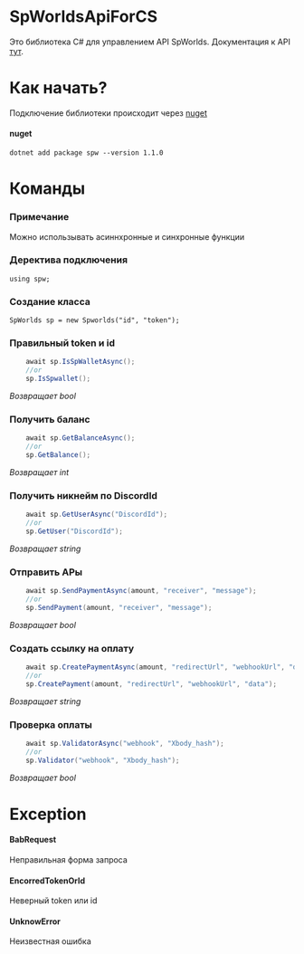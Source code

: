 # SpWorldsApiForCS
Это библиотека C# для управлением API SpWorlds. Документация к API [тут](https://github.com/sp-worlds/api-docs).
# Как начать?
Подключение библиотеки происходит через [nuget](https://www.nuget.org/packages/spw)
#### nuget
    dotnet add package spw --version 1.1.0
# Команды 
### Примечание
Можно использывать асиннхронные и синхронные функции
### Деректива подключения
    using spw;
### Создание класса
    SpWorlds sp = new Spworlds("id", "token");
### Правильный token и id
```cs
    await sp.IsSpWalletAsync();
    //or
    sp.IsSpwallet();
```
*Возвращает bool*
### Получить баланс
```cs
    await sp.GetBalanceAsync();
    //or
    sp.GetBalance();
```
*Возвращает int*
### Получить никнейм по DiscordId
```cs
    await sp.GetUserAsync("DiscordId");
    //or
    sp.GetUser("DiscordId");
```
*Возвращает string*
### Отправить АРы
```cs
    await sp.SendPaymentAsync(amount, "receiver", "message");
    //or
    sp.SendPayment(amount, "receiver", "message");
```
*Возвращает bool*
### Создать ссылку на оплату
```cs
    await sp.CreatePaymentAsync(amount, "redirectUrl", "webhookUrl", "data");
    //or
    sp.CreatePayment(amount, "redirectUrl", "webhookUrl", "data");
```
*Возвращает string*
### Проверка оплаты
```cs
    await sp.ValidatorAsync("webhook", "Xbody_hash");
    //or
    sp.Validator("webhook", "Xbody_hash");
```
*Возвращает bool*
# Exception
#### BabRequest
Неправильная форма запроса
#### EncorredTokenOrId
Неверный token или id
#### UnknowError
Неизвестная ошибка
